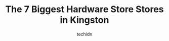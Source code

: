 ---
layout: ampstory
image: https://i0.wp.com/www.auto.or.id/wp-content/uploads/2023/06/lowes-home-improvement-0-kingston-1686326581.jpeg?resize=640,853
author: techidn
featured: false
description: Kingston, Ontario, Canada is a haven for Hardware Store enthusiasts, boasting an impressive array of 7 top-notch establishments. Whether youre a seasoned connoisseur or simply curious to ex
title: The 7 Biggest Hardware Store Stores in Kingston
cover:
   title: The 7 Biggest Hardware Store Stores in Kingston
   subtitle: AUTO.OR.ID
   background: https://www.auto.or.id/wp-content/uploads/2023/06/lowes-home-improvement-0-kingston-1686326581.jpeg

pages: 
 - layout: thirds
   top: <h1>#1 Lowes Home Improvement</h1>
   bottom: "<p>It was very difficult to find what Im looking for. I tried to speak to the employees to see if they can help me but I couldnt find anybody around, I walked around for a</p>"
   background: https://www.auto.or.id/wp-content/uploads/2023/06/lowes-home-improvement-1-kingston-1686326583.jpeg
   backgroundblur: true
 - layout: thirds
   top: <h1>#2 RONA Home & Garden / Kingston</h1>
   bottom: "<p>2342 Princess St, Kingston, ON K7M 3G4, Canada</p>"
   background: https://www.auto.or.id/wp-content/uploads/2023/06/lowes-home-improvement-2-kingston-1686326583.jpeg
   cta:
      link: https://www.auto.or.id/the-7-biggest-hardware-store-stores-in-kingston/
      text: The 7 Biggest Hardware Store Stores in Kingston
 - layout: thirds
   top: <h1>#3 Princess Auto</h1>
   bottom: "<p>1016 Centennial Dr, Kingston, ON K7P 2S5, Canada</p>"
   background: https://images.unsplash.com/photo-1545609904-f2f11654638d?ixlib=rb-4.0.3&ixid=MnwxMjA3fDB8MHxwaG90by1wYWdlfHx8fGVufDB8fHx8&auto=format&fit=crop&w=640&h=853&q=80
   cta:
      link: https://www.auto.or.id/the-7-biggest-hardware-store-stores-in-kingston/
      text: The 7 Biggest Hardware Store Stores in Kingston
 - layout: thirds
   top: <h1>#4 Gananoque Home Hardware Building Centre</h1>
   bottom: "<p>875 Stone St N, Gananoque, ON K7G 3E4, Canada</p>"
   background: https://images.unsplash.com/photo-1504887764023-6f27056d186c?ixlib=rb-4.0.3&ixid=MnwxMjA3fDB8MHxwaG90by1wYWdlfHx8fGVufDB8fHx8&auto=format&fit=crop&w=640&h=853&q=80
   cta:
      link: https://www.auto.or.id/the-7-biggest-hardware-store-stores-in-kingston/
      text: The 7 Biggest Hardware Store Stores in Kingston
 - layout: thirds
   top: <h1>#5 Peavey Mart Kingston</h1>
   bottom: "<p>1093 John Counter Blvd, Kingston, ON K7K 6C7, Canada</p>"
   background: https://images.unsplash.com/photo-1580014317999-e9f1936787a5?ixlib=rb-4.0.3&ixid=MnwxMjA3fDB8MHxwaG90by1wYWdlfHx8fGVufDB8fHx8&auto=format&fit=crop&w=640&h=853&q=80
   cta:
      link: https://www.auto.or.id/the-7-biggest-hardware-store-stores-in-kingston/
      text: The 7 Biggest Hardware Store Stores in Kingston
 - layout: thirds
   top: <h1>#6 Atkinson Home Hardware Building Centres - Kingston</h1>
   bottom: "<p>731 Development Dr, Kingston, ON K7M 4W6, Canada</p>"
   background: https://images.unsplash.com/photo-1597220669155-4a3e59232dc9?ixlib=rb-4.0.3&ixid=MnwxMjA3fDB8MHxwaG90by1wYWdlfHx8fGVufDB8fHx8&auto=format&fit=crop&w=640&h=853&q=80
   cta:
      link: https://www.auto.or.id/the-7-biggest-hardware-store-stores-in-kingston/
      text: The 7 Biggest Hardware Store Stores in Kingston
 - layout: thirds
   top: <h1>#7 Lee Valley</h1>
   bottom: "<p>616 Gardiners Rd, Kingston, ON K7M 9B8, Canada</p>"
   background: https://images.unsplash.com/photo-1596179570006-e6b11fac059b?ixlib=rb-4.0.3&ixid=MnwxMjA3fDB8MHxwaG90by1wYWdlfHx8fGVufDB8fHx8&auto=format&fit=crop&w=640&h=853&q=80
   cta:
      link: https://www.auto.or.id/the-7-biggest-hardware-store-stores-in-kingston/
      text: The 7 Biggest Hardware Store Stores in Kingston
 - layout: thirds
   middle: Continue reading...
   background: https://images.unsplash.com/photo-1578659242540-6f036471ca61?ixlib=rb-4.0.3&ixid=MnwxMjA3fDB8MHxwaG90by1wYWdlfHx8fGVufDB8fHx8&auto=format&fit=crop&w=640&h=853&q=80
   cta:
      link: https://www.auto.or.id/the-7-biggest-hardware-store-stores-in-kingston/
      text: The 7 Biggest Hardware Store Stores in Kingston

---